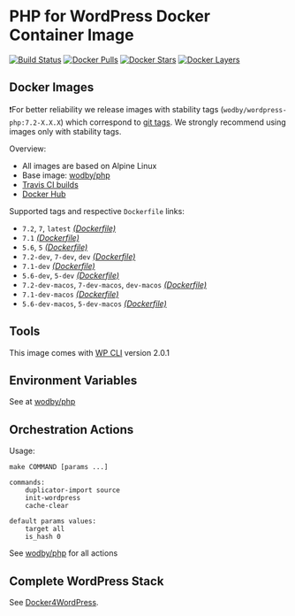 # PHP for WordPress Docker Container Image

[![Build Status](https://travis-ci.org/wodby/wordpress-php.svg?branch=master)](https://travis-ci.org/wodby/wordpress-php)
[![Docker Pulls](https://img.shields.io/docker/pulls/wodby/wordpress-php.svg)](https://hub.docker.com/r/wodby/wordpress-php)
[![Docker Stars](https://img.shields.io/docker/stars/wodby/wordpress-php.svg)](https://hub.docker.com/r/wodby/wordpress-php)
[![Docker Layers](https://images.microbadger.com/badges/image/wodby/wordpress-php.svg)](https://microbadger.com/images/wodby/wordpress-php)

## Docker Images

❗For better reliability we release images with stability tags (`wodby/wordpress-php:7.2-X.X.X`) which correspond to [git tags](https://github.com/wodby/wordpress-php/releases). We strongly recommend using images only with stability tags. 

Overview:

* All images are based on Alpine Linux
* Base image: [wodby/php](https://github.com/wodby/php)
* [Travis CI builds](https://travis-ci.org/wodby/wordpress-php) 
* [Docker Hub](https://hub.docker.com/r/wodby/wordpress-php)

[_(Dockerfile)_]: https://github.com/wodby/wordpress-php/tree/master/Dockerfile

Supported tags and respective `Dockerfile` links:

* `7.2`, `7`, `latest` [_(Dockerfile)_]
* `7.1` [_(Dockerfile)_]
* `5.6`, `5` [_(Dockerfile)_]
* `7.2-dev`, `7-dev`, `dev` [_(Dockerfile)_]
* `7.1-dev` [_(Dockerfile)_]
* `5.6-dev`, `5-dev` [_(Dockerfile)_]
* `7.2-dev-macos`, `7-dev-macos`, `dev-macos` [_(Dockerfile)_]
* `7.1-dev-macos` [_(Dockerfile)_]
* `5.6-dev-macos`, `5-dev-macos` [_(Dockerfile)_]

## Tools

This image comes with [WP CLI](https://github.com/wp-cli/wp-cli) version 2.0.1

## Environment Variables

See at [wodby/php](https://github.com/wodby/php)

## Orchestration Actions

Usage:
```
make COMMAND [params ...]
 
commands:
    duplicator-import source
    init-wordpress   
    cache-clear
    
default params values:
    target all
    is_hash 0 
```

See [wodby/php](https://github.com/wodby/php) for all actions

## Complete WordPress Stack

See [Docker4WordPress](https://github.com/wodby/docker4wordpress).
